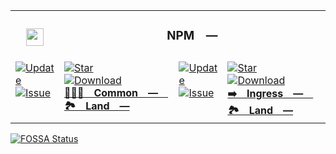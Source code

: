<table><tr> <td colspan="1"> <h3 align="center"> <picture> <source media="(prefers-color-scheme: dark)" srcset="https://PlayForm.LTD/Image/GitHub/NPM.svg"> <source media="(prefers-color-scheme: light)" srcset="https://PlayForm.LTD/Image/GitHub/NPM.svg"> <img width="28" alt="" src="https://PlayForm.LTD/Image/GitHub/NPM.svg"> </picture>  </h3> </td> <td colspan="3" valign="top"> <h3 align="center"> NPM — </h3> </td> </tr><tr><td valign="top" colspan="1"><a href="HTTPS://GitHub.Com/CodeEditorLand/Common" target="_blank"> <picture> <source media="(prefers-color-scheme: dark)" srcset="https://img.shields.io/github/last-commit/CodeEditorLand/Common?label=Update&color=black&labelColor=black&logoColor=white&logoWidth=0"> <source media="(prefers-color-scheme: light)" srcset="https://img.shields.io/github/last-commit/CodeEditorLand/Common?label=Update&color=white&labelColor=white&logoColor=black&logoWidth=0"> <img src="https://img.shields.io/github/last-commit/CodeEditorLand/Common?label=Update&color=black&labelColor=black&logoColor=white&logoWidth=0" alt="Update" title="Update"> </picture> </a><br><a href="HTTPS://GitHub.Com/CodeEditorLand/Common" target="_blank"> <picture> <source media="(prefers-color-scheme: dark)" srcset="https://img.shields.io/github/issues/CodeEditorLand/Common?label=Issue&color=black&labelColor=black&logoColor=white&logoWidth=0"> <source media="(prefers-color-scheme: light)" srcset="https://img.shields.io/github/issues/CodeEditorLand/Common?label=Issue&color=white&labelColor=white&logoColor=black&logoWidth=0"> <img src="https://img.shields.io/github/issues/CodeEditorLand/Common?label=Issue&color=black&labelColor=black&logoColor=white&logoWidth=0" alt="Issue" title="Issue"> </picture> </a><br></td><td valign="top" colspan="1"><a href="HTTPS://github.com/CodeEditorLand/Common" target="_blank"><picture><source media="(prefers-color-scheme: dark)" srcset="https://img.shields.io/github/stars/CodeEditorLand/Common?style=flat&label=Star&logo=github&color=black&labelColor=black&logoColor=white&logoWidth=0"><source media="(prefers-color-scheme: light)" srcset="https://img.shields.io/github/stars/CodeEditorLand/Common?style=flat&label=Star&logo=github&color=white&labelColor=white&logoColor=black&logoWidth=0"><img src="https://img.shields.io/github/stars/CodeEditorLand/Common?style=flat&label=Star&logo=github&color=black&labelColor=black&logoColor=white&logoWidth=0" alt="Star"></picture></a><br><a href="HTTPS://GitHub.Com/CodeEditorLand/Common" target="_blank"> <picture> <source media="(prefers-color-scheme: dark)" srcset="https://img.shields.io/github/downloads/CodeEditorLand/Common/total?label=Download&color=black&labelColor=black&logoColor=white&logoWidth=0"> <source media="(prefers-color-scheme: light)" srcset="https://img.shields.io/github/downloads/CodeEditorLand/Common/total?label=Download&color=white&labelColor=white&logoColor=black&logoWidth=0"> <img src="https://img.shields.io/github/downloads/CodeEditorLand/Common/total?label=Download&color=black&labelColor=black&logoColor=white&logoWidth=0" alt="Download" title="Download"> </picture> </a><br><a href="HTTPS://github.com/CodeEditorLand/Common" target="_blank"><b>🧑🏻‍🏭 Common — 🏞️ Land —</b></a></td><td valign="top" colspan="1"><a href="HTTPS://GitHub.Com/CodeEditorLand/DependencyLandIngress" target="_blank"> <picture> <source media="(prefers-color-scheme: dark)" srcset="https://img.shields.io/github/last-commit/CodeEditorLand/DependencyLandIngress?label=Update&color=black&labelColor=black&logoColor=white&logoWidth=0"> <source media="(prefers-color-scheme: light)" srcset="https://img.shields.io/github/last-commit/CodeEditorLand/DependencyLandIngress?label=Update&color=white&labelColor=white&logoColor=black&logoWidth=0"> <img src="https://img.shields.io/github/last-commit/CodeEditorLand/DependencyLandIngress?label=Update&color=black&labelColor=black&logoColor=white&logoWidth=0" alt="Update" title="Update"> </picture> </a><br><a href="HTTPS://GitHub.Com/CodeEditorLand/DependencyLandIngress" target="_blank"> <picture> <source media="(prefers-color-scheme: dark)" srcset="https://img.shields.io/github/issues/CodeEditorLand/DependencyLandIngress?label=Issue&color=black&labelColor=black&logoColor=white&logoWidth=0"> <source media="(prefers-color-scheme: light)" srcset="https://img.shields.io/github/issues/CodeEditorLand/DependencyLandIngress?label=Issue&color=white&labelColor=white&logoColor=black&logoWidth=0"> <img src="https://img.shields.io/github/issues/CodeEditorLand/DependencyLandIngress?label=Issue&color=black&labelColor=black&logoColor=white&logoWidth=0" alt="Issue" title="Issue"> </picture> </a><br></td><td valign="top" colspan="1"><a href="HTTPS://github.com/CodeEditorLand/DependencyLandIngress" target="_blank"><picture><source media="(prefers-color-scheme: dark)" srcset="https://img.shields.io/github/stars/CodeEditorLand/DependencyLandIngress?style=flat&label=Star&logo=github&color=black&labelColor=black&logoColor=white&logoWidth=0"><source media="(prefers-color-scheme: light)" srcset="https://img.shields.io/github/stars/CodeEditorLand/DependencyLandIngress?style=flat&label=Star&logo=github&color=white&labelColor=white&logoColor=black&logoWidth=0"><img src="https://img.shields.io/github/stars/CodeEditorLand/DependencyLandIngress?style=flat&label=Star&logo=github&color=black&labelColor=black&logoColor=white&logoWidth=0" alt="Star"></picture></a><br><a href="HTTPS://GitHub.Com/CodeEditorLand/DependencyLandIngress" target="_blank"> <picture> <source media="(prefers-color-scheme: dark)" srcset="https://img.shields.io/github/downloads/CodeEditorLand/DependencyLandIngress/total?label=Download&color=black&labelColor=black&logoColor=white&logoWidth=0"> <source media="(prefers-color-scheme: light)" srcset="https://img.shields.io/github/downloads/CodeEditorLand/DependencyLandIngress/total?label=Download&color=white&labelColor=white&logoColor=black&logoWidth=0"> <img src="https://img.shields.io/github/downloads/CodeEditorLand/DependencyLandIngress/total?label=Download&color=black&labelColor=black&logoColor=white&logoWidth=0" alt="Download" title="Download"> </picture> </a><br><a href="HTTPS://github.com/CodeEditorLand/DependencyLandIngress" target="_blank"><b>➡️ Ingress — 🏞️ Land —</b></a></td></tr></table><a href="HTTPS://fossa.app/projects/git%2Bgithub.com%2FCodeEditorLand%2FDependencyLandNPM?ref=badge_large&issueType=license"><img src="https://fossa.app/api/projects/git%2Bgithub.com%2FCodeEditorLand%2FDependencyLandNPM.svg?type=large&issueType=license" alt="FOSSA Status"></a>
